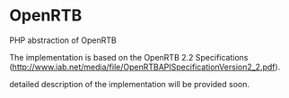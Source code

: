 OpenRTB
=======

PHP abstraction of OpenRTB

The implementation is based on the OpenRTB 2.2 Specifications (http://www.iab.net/media/file/OpenRTBAPISpecificationVersion2_2.pdf).

detailed description of the implementation will be provided soon.
